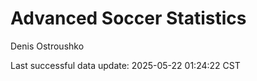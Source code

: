 # Advanced Soccer Statistics
Denis Ostroushko

<!-- gfm -->

Last successful data update: 2025-05-22 01:24:22 CST
